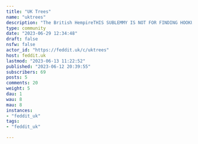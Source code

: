 ```yaml
---
title: "UK Trees" 
name: "uktrees"
description: "The British HempireTHIS SUBLEMMY IS NOT FOR FINDING HOOKUPS. YOU WILL BE BANNED.Sublemmy for UKTrees communityFurthermore, same rules apply as main feddit.uk instance.Would like to bring in some more mods, if enough users join and this becomes popular. Message me if interested!"
type: community
date: "2023-06-29 12:34:48"
draft: false
nsfw: false
actor_id: "https://feddit.uk/c/uktrees"
host: feddit.uk
lastmod: "2023-06-13 11:22:52"
published: "2023-06-12 20:39:55"
subscribers: 69
posts: 5
comments: 20
weight: 5
dau: 1
wau: 8
mau: 8
instances:
- "feddit_uk"
tags: 
- "feddit_uk"

---
```

